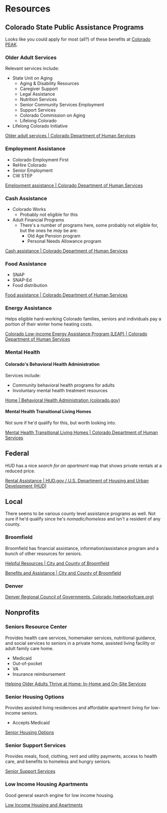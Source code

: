 # Resources

## Colorado State Public Assistance Programs 

Looks like you could apply for most (all?) of these benefits at [Colorado PEAK](https://peak.my.site.com/peak/s/peak-landing-page?language=en_US).

### Older Adult Services

Relevant services include:
- State Unit on Aging
	- Aging & Disability Resources
	- Caregiver Support
	- Legal Assistance
	- Nutrition Services
	- Senior Community Services Employment
	- Support Services
	- Colorado Commission on Aging
	- Lifelong Colorado
- Lifelong Colorado Initiative

[Older adult services | Colorado Department of Human Services](https://cdhs.colorado.gov/our-services/older-adult-services)

### Employment Assistance

- Colorado Employment First
- ReHire Colorado
- Senior Employment
- CW STEP

[Employment assistance | Colorado Department of Human Services](https://cdhs.colorado.gov/benefits-assistance/employment-assistance)

### Cash Assistance

- Colorado Works
	- Probably not eligible for this
- Adult Financial Programs
	- There's a number of programs here, some probably not eligible for, but the ones he *may* be are:
		- Old Age Pension program
		- Personal Needs Allowance program

[Cash assistance | Colorado Department of Human Services](https://cdhs.colorado.gov/benefits-assistance/cash-assistance)


### Food Assistance

- SNAP
- SNAP-Ed
- Food distribution

[Food assistance | Colorado Department of Human Services](https://cdhs.colorado.gov/benefits-assistance/food-assistance)



### Energy Assistance

Helps eligible hard-working Colorado families, seniors and individuals pay a portion of their winter home heating costs.

[Colorado Low-income Energy Assistance Program (LEAP) | Colorado Department of Human Services](https://cdhs.colorado.gov/leap)

### Mental Health

#### Colorado's Behavioral Health Administration

Services include:
- Community behavioral health programs for adults
- Involuntary mental health treatment resources

[Home | Behavioral Health Administration (colorado.gov)](https://bha.colorado.gov/)

#### Mental Health Transitional Living Homes

Not sure if he'd qualify for this, but worth looking into.

[Mental Health Transitional Living Homes | Colorado Department of Human Services](https://cdhs.colorado.gov/mental-health-transitional-living-homes)

## Federal

HUD has a nice *search for an apartment* map that shows private rentals at a reduced price.

[Rental Assistance | HUD.gov / U.S. Department of Housing and Urban Development (HUD)](https://www.hud.gov/topics/rental_assistance)

## Local

There seems to be various county level assistance programs as well. Not sure if he'd qualify since he's *nomadic/homeless* and isn't a resident of any county. 

### Broomfield

Broomfield has financial assistance, information/assistance program and a bunch of other resources for seniors.

[Helpful Resources | City and County of Broomfield](https://www.broomfield.org/368/Helpful-Resources)

[Benefits and Assistance | City and County of Broomfield](https://www.broomfield.org/2952/Benefits-and-Assistance)

### Denver

[Denver Regional Council of Governments, Colorado (networkofcare.org)](https://denverregion.co.networkofcare.org/aging/services/index.aspx)


## Nonprofits

### Seniors Resource Center

Provides health care services, homemaker services, nutritional guidance, and social services to seniors in a private home, assisted living facility or adult family care home. 

- Medicaid
- Out-of-pocket
- VA
- Insurance reimbursement

[Helping Older Adults Thrive at Home: In-Home and On-Site Services](https://seniorsresourcecenter.org/)

### Senior Housing Options

Provides assisted living residences and affordable apartment living for low-income seniors.

- Accepts Medicaid

[Senior Housing Options](https://seniorhousingoptions.org/)

### Senior Support Services

Provides meals, food, clothing, rent and utility payments, access to health care, and benefits to homeless and hungry seniors.

[Senior Support Services](https://www.seniorsupportservices.org/)

### Low Income Housing Apartments

Good general search engine for low income housing.

[Low Income Housing and Apartments](https://www.lowincomehousing.us/)
<!--stackedit_data:
eyJoaXN0b3J5IjpbMTAwMTI1NzAyLC0xMDM2MDUwNjcwLDQxMT
cwODg1Nyw0MTE3MDg4NTddfQ==
-->